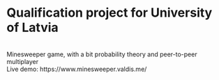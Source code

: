 # Qualification project for University of Latvia
  <br/>
  Minesweeper game, with a bit probability theory and peer-to-peer multiplayer
  <br/>
  Live demo: https://www.minesweeper.valdis.me/
